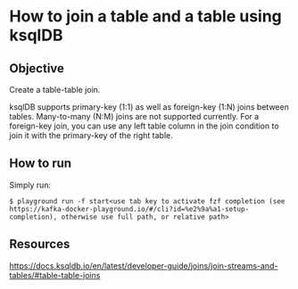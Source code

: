 # How to join a table and a table using ksqlDB

## Objective

Create a table-table join.

ksqlDB supports primary-key (1:1) as well as foreign-key (1:N) joins between tables. Many-to-many (N:M) joins are not supported currently. For a foreign-key join, you can use any left table column in the join condition to join it with the primary-key of the right table.

## How to run

Simply run:

```
$ playground run -f start<use tab key to activate fzf completion (see https://kafka-docker-playground.io/#/cli?id=%e2%9a%a1-setup-completion), otherwise use full path, or relative path>
```

## Resources
https://docs.ksqldb.io/en/latest/developer-guide/joins/join-streams-and-tables/#table-table-joins
